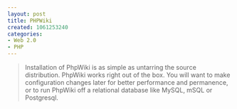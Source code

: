 ```yaml
--- 
layout: post
title: PHPWiki
created: 1061253240
categories: 
- Web 2.0
- PHP
---
```

<blockquote>
Installation of PhpWiki is as simple as untarring the source distribution. PhpWiki works right out of the box. You will want to make configuration changes later for better performance and permanence, or to run PhpWiki off a relational database like MySQL, mSQL or Postgresql.
</blockquote>       

